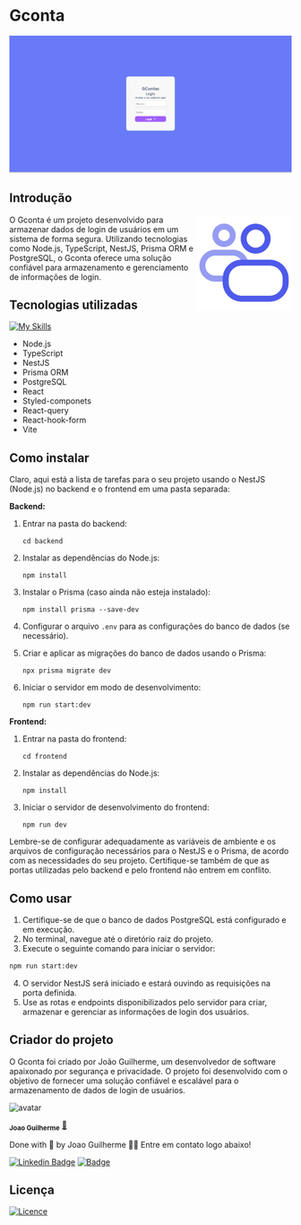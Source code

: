 # Gconta 

<img  src='./assets/introducao.gif' width='700px' >

## Introdução

<img align='right' src='./assets/logo.svg' width='170px' >
<p align='left'>
O Gconta é um projeto desenvolvido para armazenar dados de login de usuários em um sistema de forma segura. Utilizando tecnologias como Node.js, TypeScript, NestJS, Prisma ORM e PostgreSQL, o Gconta oferece uma solução confiável para armazenamento e gerenciamento de informações de login.
</p>


## Tecnologias utilizadas

[![My Skills](https://skillicons.dev/icons?i=nodejs,ts,nestjs,prisma,postgres,react,styledcomponents,vite,&theme=light)](https://skillicons.dev)

- Node.js
- TypeScript
- NestJS
- Prisma ORM
- PostgreSQL
- React
- Styled-componets
- React-query
- React-hook-form
- Vite

## Como instalar

Claro, aqui está a lista de tarefas para o seu projeto usando o NestJS (Node.js) no backend e o frontend em uma pasta separada:

**Backend:**

1. Entrar na pasta do backend:
   ```
   cd backend
   ```

2. Instalar as dependências do Node.js:
   ```
   npm install
   ```

3. Instalar o Prisma (caso ainda não esteja instalado):
   ```
   npm install prisma --save-dev
   ```

4. Configurar o arquivo `.env` para as configurações do banco de dados (se necessário).

5. Criar e aplicar as migrações do banco de dados usando o Prisma:
   ```
   npx prisma migrate dev
   ```

6. Iniciar o servidor em modo de desenvolvimento:
   ```
   npm run start:dev
   ```

**Frontend:**

1. Entrar na pasta do frontend:
   ```
   cd frontend
   ```

2. Instalar as dependências do Node.js:
   ```
   npm install
   ```

3. Iniciar o servidor de desenvolvimento do frontend:
   ```
   npm run dev
   ```

Lembre-se de configurar adequadamente as variáveis de ambiente e os arquivos de configuração necessários para o NestJS e o Prisma, de acordo com as necessidades do seu projeto. Certifique-se também de que as portas utilizadas pelo backend e pelo frontend não entrem em conflito.

## Como usar

1. Certifique-se de que o banco de dados PostgreSQL está configurado e em execução.
2. No terminal, navegue até o diretório raiz do projeto.
3. Execute o seguinte comando para iniciar o servidor:

```bash
npm run start:dev
```

4. O servidor NestJS será iniciado e estará ouvindo as requisições na porta definida.
5. Use as rotas e endpoints disponibilizados pelo servidor para criar, armazenar e gerenciar as informações de login dos usuários.

## Criador do projeto

O Gconta foi criado por João Guilherme, um desenvolvedor de software apaixonado por segurança e privacidade. O projeto foi desenvolvido com o objetivo de fornecer uma solução confiável e escalável para o armazenamento de dados de login de usuários.

![avatar](https://images.weserv.nl/?url=https://avatars.githubusercontent.com/u/80895578?v=4?v=4&h=100&w=100&fit=cover&mask=circle&maxage=7d
)


 <sub><b>Joao Guilherme</b></sub></h4> <a href="https://github.com/JoaoG23/">🚀</a>


Done with 🤭 by Joao Guilherme 👋🏽 Entre em contato logo abaixo!

[![Linkedin Badge](https://img.shields.io/badge/-Joao-blue?style=flat-square&logo=Linkedin&logoColor=white&link=https://www.linkedin.com/in/jaoo/)](https://www.linkedin.com/in/joaog123/)
[![Badge](https://img.shields.io/badge/-joaoguilherme94@live.com-c80?style=flat-square&logo=Microsoft&logoColor=white&link=mailto:joaoguilherme94@live.com)](mailto:joaoguilherme94@live.com)


## Licença

[![Licence](https://img.shields.io/github/license/Ileriayo/markdown-badges?style=for-the-badge)](./LICENSE)
